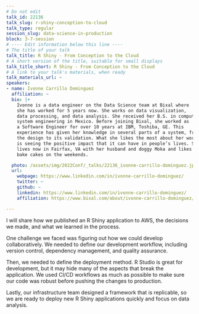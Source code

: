 ```yaml
---
# Do not edit
talk_id: 22136
talk_slug: r-shiny-conception-to-cloud
talk_type: regular
session_slug: data-science-in-production
block: 3-7-session
# ---- Edit information below this line ----
# The title of your talk
talk_title: R Shiny - From Conception to the Cloud
# A short version of the title, suitable for small displays
talk_title_short: R Shiny - From Conception to the Cloud
# A link to your talk's materials, when ready
talk_materials_url: ~
speakers:
- name: Ivonne Carrillo Dominguez
  affiliation: ~
  bio: |+
    Ivonne is a data engineer on the Data Science team at Bixal where
    she has worked for 5 years now. She works on data visualization,
    data processing, and data analysis. She received her B.S. in computer
    system engineering in Mexico. Before joining Bixal, she worked as
    a Software Engineer for over 10 years at IBM, Toshiba, GE. This
    experience has given her knowledge in several parts of a system, from
    the design to its validation. What she likes the most about her work
    is seeing the positive impact that it can have in people’s lives. She
    lives now in Fairfax, VA with her husband and doggy Moka and likes to
    bake cakes on the weekends.

  photo: /assets/img/2022Conf/_talks/22136_ivonne-carrillo-dominguez.jpeg
  url:
    webpage: https://www.linkedin.com/in/ivonne-carrillo-dominguez/
    twitter: ~
    github: ~
    linkedin: https://www.linkedin.com/in/ivonne-carrillo-dominguez/
    affiliation: https://www.bixal.com/about/ivonne-carrillo-dominguez/

---
```


<!-- ABSTRACT ----
Please write abstract below. You may use simple markdown (links, code style, bold, italics)
-->

I will share how we published an R Shiny application to AWS, the decisions we
made, and what we learned in the process.

One challenge we faced was figuring out how we could develop collaboratively. We
needed to define our development workflow, including version control, dependency
management, and quality assurance.

Then, we needed to define the deployment method. R Studio is great for
development, but it may hide many of the aspects that break the application. We
used CI/CD workflows as much as possible to make sure our code was robust before
pushing the changes to production.

Lastly, our infrastructure team designed a framework that is replicable, so we
are ready to deploy new R Shiny applications quickly and focus on data analysis.
